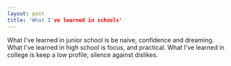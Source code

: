 ```yaml
---
layout: post
title: 'What I've learned in schools'
--- 
```


What I've learned in junior school is be naive, confidence and dreaming. 
What I've learned in high school is focus, and practical. 
What I've learned in college is keep a low profile, silence against dislikes. 
